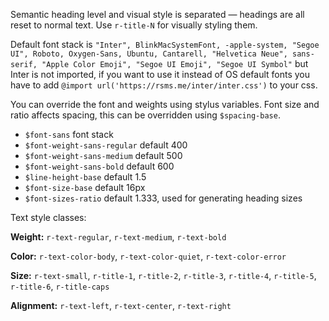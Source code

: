 Semantic heading level and visual style is separated — headings are all reset to normal text. Use `r-title-N` for visually styling them.

Default font stack is `"Inter", BlinkMacSystemFont, -apple-system, "Segoe UI", Roboto, Oxygen-Sans, Ubuntu, Cantarell, "Helvetica Neue", sans-serif, "Apple Color Emoji", "Segoe UI Emoji", "Segoe UI Symbol"` but Inter is not imported, if you want to use it instead of OS default fonts you have to add `@import url('https://rsms.me/inter/inter.css')` to your css.

You can override the font and weights using stylus variables. Font size and ratio affects spacing, this can be overridden using `$spacing-base`.
- `$font-sans` font stack
- `$font-weight-sans-regular` default 400
- `$font-weight-sans-medium` default 500
- `$font-weight-sans-bold` default 600
- `$line-height-base` default 1.5
- `$font-size-base` default 16px
- `$font-sizes-ratio` default 1.333, used for generating heading sizes

Text style classes:

**Weight:** 
`r-text-regular`, `r-text-medium`, `r-text-bold`

**Color:** 
`r-text-color-body`, `r-text-color-quiet`, `r-text-color-error`

**Size:** 
`r-text-small`, `r-title-1`, `r-title-2`, `r-title-3`, `r-title-4`, `r-title-5`, `r-title-6`, `r-title-caps`

**Alignment:** 
`r-text-left`, `r-text-center`, `r-text-right`
